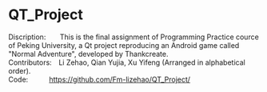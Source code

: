 # QT_Project
Discription:&emsp;&emsp;This is the final assignment of Programming Practice cource of Peking University, a Qt project reproducing an Android game called "Normal Adventure", developed by Thankcreate.<br/>
Contributors:&emsp;Li Zehao, Qian Yujia, Xu Yifeng (Arranged in alphabetical order).<br/>
Code:&emsp;&emsp;&emsp;https://github.com/Fm-lizehao/QT_Project/ <br/>
